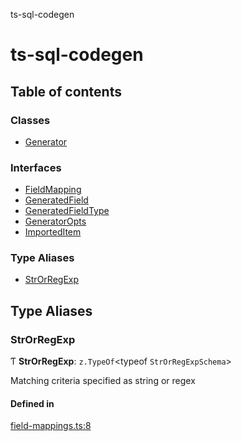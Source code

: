 ts-sql-codegen

# ts-sql-codegen

## Table of contents

### Classes

- [Generator](classes/Generator.md)

### Interfaces

- [FieldMapping](interfaces/FieldMapping.md)
- [GeneratedField](interfaces/GeneratedField.md)
- [GeneratedFieldType](interfaces/GeneratedFieldType.md)
- [GeneratorOpts](interfaces/GeneratorOpts.md)
- [ImportedItem](interfaces/ImportedItem.md)

### Type Aliases

- [StrOrRegExp](README.md#strorregexp)

## Type Aliases

### StrOrRegExp

Ƭ **StrOrRegExp**: `z.TypeOf`<typeof `StrOrRegExpSchema`\>

Matching criteria specified as string or regex

#### Defined in

[field-mappings.ts:8](https://github.com/lorefnon/ts-sql-codegen/blob/2a68dde/src/field-mappings.ts#L8)
